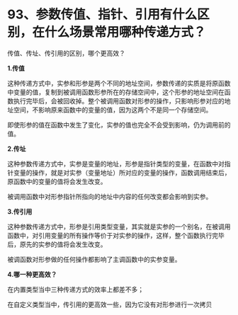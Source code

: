 # 93、**参数传值、指针、引用有什么区别，在什么场景常用哪种传递方式？**

传值、传址、传引用的区别，哪个更高效？

**1.传值**

这种传递方式中，实参和形参是两个不同的地址空间，参数传递的实质是将原函数中变量的值，复制到被调用函数形参所在的存储空间中，这个形参的地址空间在函数执行完毕后，会被回收掉。整个被调用函数对形参的操作，只影响形参对应的地址空间，不影响原来函数中的变量的值，因为这两个不是同一个存储空间。

即使形参的值在函数中发生了变化，实参的值也完全不会受到影响，仍为调用前的值。

**2.传址**

这种参数传递方式中，实参是变量的地址，形参是指针类型的变量，在函数中对指针变量的操作，就是对实参（变量地址）所对应的变量的操作，函数调用结束后，原函数中的变量的值将会发生改变。

被调用函数中对形参指针所指向的地址中内容的任何改变都会影响到实参。

**3.传引用**

这种参数传递方式中，形参是引用类型变量，其实就是实参的一个别名，在被调用函数中，对引用变量的所有操作等价于对实参的操作，这样，整个函数执行完毕后，原先的实参的值将会发生改变。

被调函数对形参做的任何操作都影响了主调函数中的实参变量。

**4.哪一种更高效？**

在内置类型当中三种传递方式的效率上都差不多；

在自定义类型当中，传引用的更高效一些，因为它没有对形参进行一次拷贝 
